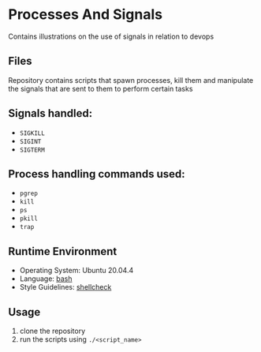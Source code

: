 # Processes And Signals
Contains illustrations on the use of signals in relation to devops

## Files
Repository contains scripts that spawn processes, kill them and manipulate the signals
that are sent to them to perform certain tasks

## Signals handled:
- `SIGKILL`
- `SIGINT`
- `SIGTERM`

## Process handling commands used:
- `pgrep`
- `kill`
- `ps`
- `pkill`
- `trap`

## Runtime Environment
- Operating System: Ubuntu 20.04.4
- Language: [bash](https://www.gnu.org/software/bash/)
- Style Guidelines: [shellcheck](https://github.com/koalaman/shellcheck)

## Usage
1. clone the repository
2. run the scripts using `./<script_name>`
